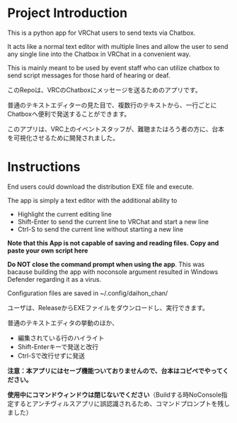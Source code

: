 # Project Introduction

This is a python app for VRChat users to send texts via Chatbox.

It acts like a normal text editor with multiple lines and allow the user to send any single line into the Chatbox in VRChat in a convenient way.

This is mainly meant to be used by event staff who can utilize chatbox to send script messages for those hard of hearing or deaf.

このRepoは、VRCのChatboxにメッセージを送るためのアプリです。

普通のテキストエディターの見た目で、複数行のテキストから、一行ごとにChatboxへ便利で発送することができます。

このアプリは、VRC上のイベントスタッフが、難聴またはろう者の方に、台本を可視化させるために開発されました。

# Instructions

End users could download the distribution EXE file and execute.

The app is simply a text editor with the additional ability to

* Highlight the current editing line
* Shift-Enter to send the current line to VRChat and start a new line
* Ctrl-S to send the current line without starting a new line

**Note that this App is not capable of saving and reading files. Copy and paste your own script here**

**Do NOT close the command prompt when using the app**. This was bacause building the app with noconsole argument 
resulted in Windows Defender regarding it as a virus. 

Configuration files are saved in ~/.config/daihon_chan/

ユーザは、ReleaseからEXEファイルをダウンロードし、実行できます。

普通のテキストエディタの挙動のほか、

* 編集されている行のハイライト
* Shift-Enterキーで発送と改行
* Ctrl-Sで改行せずに発送

**注意：本アプリにはセーブ機能ついておりませんので、台本はコピペでやってください。**

**使用中にコマンドウィンドウは閉じないでください**（Buildする時NoConsole指定するとアンチヴィルスアプリに誤認識されるため、コマンドプロンプトを残しました）